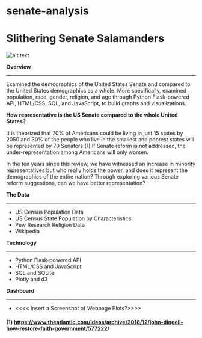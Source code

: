 # senate-analysis

# Slithering Senate Salamanders
![alt text](https://github.com/isabelle-sanford/senate-analysis/blob/main/static/img/US_Capitol_west_side.jpeg?raw=true)


**Overview**
________________________________
Examined the demographics of the United States Senate and compared to the United States demographics as a whole.  More specifically, examined population, race, gender, religion, and age through Python Flask-powered API, HTML/CSS, SQL, and JavaScript, to build graphs and visualizations.

**How representative is the US Senate compared to the whole United States?**

It is theorized that 70% of Americans could be living in just 15 states by 2050 and 30% of the people who live in the smallest and poorest states will be represented by 70 Senators.(1)  If Senate reform is not addressed, the under-representation among Americans will only worsen.

In the ten years since this review, we have witnessed an increase in minority representatives but who really holds the power, and does it represent the demographics of the entire nation?  Through exploring various Senate reform suggestions, can we have better representation?


**The Data**
_______________________________
*	US Census Population Data
*	US Census State Population by Characteristics 
*	Pew Research Religion Data
*	Wikipedia


**Technology**
_______________________________
*	Python Flask-powered API
*	HTML/CSS and JavaScript
*	SQL and SQLite
*	Plotly and d3


**Dashboard**
_______________________________
*	<<<< Insert a Screenshot of Webpage Plots?>>>>



#### (1)  https://www.theatlantic.com/ideas/archive/2018/12/john-dingell-how-restore-faith-government/577222/
